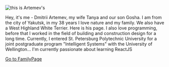 ![this is  Artemev's](https://corbenykt.github.io/img/me.jpg)

Hey, it's me - Dmitrii Artemev, my wife Tanya and our son Gosha. I am from the city of Yakutsk, in my 38 years I love nature and my family. We also have a West Highland White Terrier. Here is his page. I also love programming, before that I worked in the field of building and construction design for a long time. Currently, I entered St. Petersburg Polytechnic University for a joint postgraduate program "Intelligent Systems" with the University of Wellington... I'm currently passionate about learning ReactJS

<a href='https://corbenykt.github.io/'>Go to FamilyPage</a>